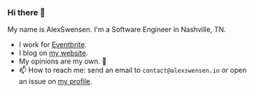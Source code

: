 ### Hi there 👋

My name is AlexSwensen. I'm a Software Engineer in Nashville, TN.

- I work for [Eventbrite](https://github.com/eventbrite).
- I blog on [my website](https://alexswensen.io).
- My opinions are my own. 🙂
- 📫 How to reach me: send an email to `contact@alexswensen.io` or open an issue on [my profile](https://github.com/AlexSwensen/AlexSwensen).

<!--
**AlexSwensen/AlexSwensen** is a ✨ _special_ ✨ repository because its `README.md` (this file) appears on your GitHub profile.

Here are some ideas to get you started:

- 🔭 I’m currently working on ...
- 🌱 I’m currently learning ...
- 👯 I’m looking to collaborate on ...
- 🤔 I’m looking for help with ...
- 💬 Ask me about ...
- 📫 How to reach me: ...
- 😄 Pronouns: ...
- ⚡ Fun fact: ...
-->
